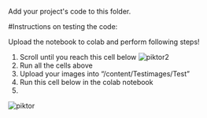 Add your project's code to this folder.

#Instructions on testing the code:

Upload the notebook to colab and perform following steps!

1)	Scroll until you reach this cell below
 ![piktor2](https://user-images.githubusercontent.com/93070088/145748613-9c9afb12-d200-49f3-afb0-1c4729d88c35.png)
3)	Run all the cells above
4)	Upload your images into “/content/Testimages/Test”
5)	Run this cell below in the colab notebook
6)	
![piktor](https://user-images.githubusercontent.com/93070088/145748578-4d35e06c-b3a9-4a9c-acdd-feda0d97b1f6.png)

